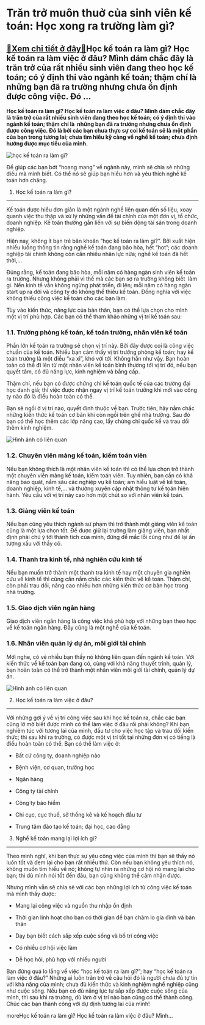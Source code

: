 Trăn trở muôn thuở của sinh viên kế toán: Học xong ra trường làm gì?
====================================================================

[:gift:Xem chi tiết ở đây:gift:](https://hddtvn.com/tran-tro-muon-thuo-cua-sinh-vien-ke-toan-hoc-xong-ra-truong-lam-gi/)Học kế toán ra làm gì? Học kế toán ra làm việc ở đâu? Mình dám chắc đây là trăn trở của rất nhiều sinh viên đang theo học kế toán; có ý định thi vào ngành kế toán; thậm chí là  những bạn đã ra trường nhưng chưa ổn định được công việc. Đó …
-----------------------------------------------------------------------------------------------------------------------------------------------------------------------------------------------------------------------------------------------

**Học kế toán ra làm gì? Học kế toán ra làm việc ở đâu? Mình dám chắc đây là trăn trở của rất nhiều sinh viên đang theo học kế toán; có ý định thi vào ngành kế toán; thậm chí là  những bạn đã ra trường nhưng chưa ổn định được công việc. Đó là bởi các bạn chưa thực sự coi kế toán sẽ là một phần của bạn trong tương lai; chưa tìm hiểu kỹ càng về nghề kế toán; chưa định hướng được mục tiêu của mình.**


![học kế toán ra làm gì?](https://hddtvn.com/wp-content/uploads/2021/01/IMG_4191-1.jpg)


Để giúp các bạn bớt “hoang mang” về ngành này, mình sẽ chia sẻ những điều mà mình biết. Có thể nó sẽ giúp bạn hiểu hơn và yêu thích nghề kế toán hơn chăng.


1. Học kế toán ra làm gì?
-------------------------


Kế toán được hiểu đơn giản là một ngành nghề liên quan đến số liệu, xoay quanh việc thu thập và xử lý những vấn đề tài chính của một đơn vị, tổ chức, doanh nghiệp. Kế toán thường gắn liền với sự biến động tài sản trong doanh nghiệp.


Hiện nay, không ít bạn trẻ băn khoăn “học kế toán ra làm gì?”. Bởi xuất hiện nhiều luồng thông tin rằng nghề kế toán đang bão hòa, hết “hot”; các doanh nghiệp tài chính không còn cần nhiều nhân lực nữa; nghề kế toán đã hết thời,…


Đúng rằng, kế toán đang bão hòa, mỗi năm có hàng ngàn sinh viên kế toán ra trường. Nhưng không phải vì thế mà các bạn sợ ra trường không biết  làm gì. Nền kinh tế vẫn không ngừng phát triển, đi lên; mỗi năm có hàng ngàn start up ra đời và công ty đó không thể thiếu kế toán. Đồng nghĩa với việc không thiếu công việc kế toán cho các bạn làm.


Tùy vào kiến thức, năng lực của bản thân, bạn có thể lựa chọn cho mình một vị trí phù hợp. Các bạn có thể tham khảo những vị trí kế toán sau:


### 1.1. Trưởng phòng kế toán, kế toán trưởng, nhân viên kế toán


Phần lớn kế toán ra trường sẽ chọn vị trí này. Bởi đây được coi là công việc chuẩn của kế toán. Nhiều bạn cảm thấy vị trí trưởng phòng kế toán; hay kế toán trưởng là một điều “xa xỉ”, khó với tới. Không hẳn như vậy. Bạn hoàn toàn có thể đi lên từ một nhân viên kế toán bình thường tới vị trí đó, nếu bạn quyết tâm, có đủ năng lực, kinh nghiệm và bằng cấp.


Thậm chí, nếu bạn có được chứng chỉ kế toán quốc tế của các trường đại học danh giá; thì việc được nhận ngay vị trí kế toán trưởng khi mới vào công ty nào đó là điều hoàn toàn có thể.


Bạn sẽ ngồi ở vị trí nào, quyết định thuộc về bạn. Trước tiên, hãy nắm chắc những kiến thức kế toán cơ bản khi còn ngồi trên ghế nhà trường. Sau đó bạn có thể học thêm các lớp năng cao, lấy chứng chỉ quốc kế và trau dồi thêm kinh nghiệm.


![Hình ảnh có liên quan](https://hddtvn.com/wp-content/uploads/2021/01/trC6B0E1BB9Fng-phC3B2ng-khC3A1ch-hC3A0ng-doanh-nghiE1BB87p.jpg)


### 1.2. Chuyên viên mảng kế toán, kiểm toán viên


Nếu bạn không thích là một nhân viên kế toán thì có thể lựa chọn trở thành một chuyên viên mảng kế toán, kiểm toán viên. Tuy nhiên, bạn cần có khả năng bao quát, nắm sâu các nghiệp vụ kế toán; am hiểu luật về kế toán, doanh nghiệp, kinh tế,… và thường xuyên cập nhật thông tư kế toán hiện hành. Yêu cầu với vị trí này cao hơn một chút so với nhân viên kế toán.


### 1.3. Giảng viên kế toán


Nếu bạn cũng yêu thích ngành sư phạm thì trở thành một giảng viên kế toán cũng là một lựa chọn tốt. Để được giữ lại trường làm giảng viên, bạn nhất định phải chú ý tới thành tích của mình, đừng để mắc lỗi cũng như để lại ấn tượng xấu với thầy cô.



### 1.4. Thanh tra kinh tế, nhà nghiên cứu kinh tế


Nếu bạn muốn trở thành một thanh tra kinh tế hay một chuyên gia nghiên cứu về kinh tế thì cũng cần nắm chắc các kiến thức về kế toán. Thậm chí, còn phải trau dồi, nâng cao nhiều hơn những kiến thức cơ bản học trong nhà trường.


### 1.5. Giao dịch viên ngân hàng


Giao dịch viên ngân hàng là công việc khá phù hợp với những bạn theo học về kế toán ngân hàng. Đây cũng là một nghề của kế toán.


### 1.6. Nhân viên quản lý dự án, môi giới tài chính


Mới nghe, có vẻ nhiều bạn thấy nó không liên quan đến ngành kế toán. Với kiến thức về kế toán bạn đang có, cùng với khả năng thuyết trình, quản lý, bạn hoàn toàn có thể trở thành một nhân viên môi giới tài chính, quản lý dự án.


![Hình ảnh có liên quan](https://hddtvn.com/wp-content/uploads/2021/01/vida_previdencia_acidentes_1_.jpg)


2. Học kế toán ra làm việc ở đâu?
---------------------------------


Với những gợi ý về vị trí công việc sau khi học kế toán ra, chắc các bạn cũng lờ mờ biết được mình có thể làm việc ở đâu rồi phải không? Khi bạn nghiêm túc với tương lai của mình, đầu tư cho việc học tập và trau dồi kiến thức; thì sau khi ra trường, có được một vị trí tốt tại những đơn vị có tiếng là điều hoàn toàn có thể. Bạn có thể làm việc ở:




* Bất cứ công ty, doanh nghiệp nào

* Bệnh viện, cơ quan, trường học

* Ngân hàng

* Công ty tài chính

* Công ty bảo hiểm

* Chi cục, cục thuế, sở thống kê và kế hoạch đầu tư

* Trung tâm đào tạo kế toán; đại học, cao đẳng



3. Nghề kế toán mang lại lợi ích gì?
------------------------------------


Theo mình nghĩ, khi bạn thực sự yêu công việc của mình thì bạn sẽ thấy nó luôn tốt và đem lại cho bạn rất nhiều thứ. Còn nếu bạn không yêu thích nó, không muốn tìm hiểu về nó; không tự nhìn ra những cơ hội nó mang lại cho bạn; thì dù mình nói tốt đến đâu, bạn cũng không thể cảm nhận được.


Nhưng mình vẫn sẽ chia sẻ với các bạn những lợi ích từ công việc kế toán mà mình thấy được:




* Mang lại công việc và nguồn thu nhập ổn định

* Thời gian linh hoạt cho bạn có thời gian để bạn chăm lo gia đình và bản thân

* Dạy bạn biết cách sắp xếp cuộc sống và bố trí công việc

* Có nhiều cơ hội việc làm

* Dễ học hỏi, phù hợp với nhiều người



Bạn đừng quá lo lắng về việc “học kế toán ra làm gì?”; hay “học kế toán ra làm việc ở đâu?” Những ai luôn trăn trở về câu hỏi đó là người chưa đủ tự tin với khả năng của mình; chưa đủ kiến thức và kinh nghiệm nghề nghiệp cũng như cuộc sống. Nếu bạn có đủ năng lực tự sắp xếp được cuộc sống của mình, thì sau khi ra trường, dù làm ở vị trí nào bạn cũng có thể thành công. Chúc các bạn thành công với dự định tương lai của mình!




moreHọc kế toán ra làm gì? Học kế toán ra làm việc ở đâu? Mình…

